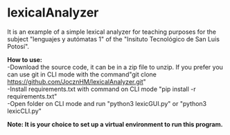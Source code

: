 # lexicalAnalyzer
<p>It is an example of a simple lexical analyzer for teaching purposes for the subject "lenguajes y autómatas 1" of the "Insituto Tecnológico de San Luis Potosí".</p>

<b>How to use:</b>
<br>
-Download the source code, it can be in a zip file to unzip. If you prefer you can use git in CLI mode with the command"git clone https://github.com/JocznHM/lexicalAnalyzer.git"
<br>
-Install requirements.txt with command on CLI mode "pip install -r requirements.txt"
<br>
-Open folder on CLI mode and run "python3 lexicGUI.py" or "python3 lexicCLI.py"

<b>Note: It is your choice to set up a virtual environment to run this program.</b>
